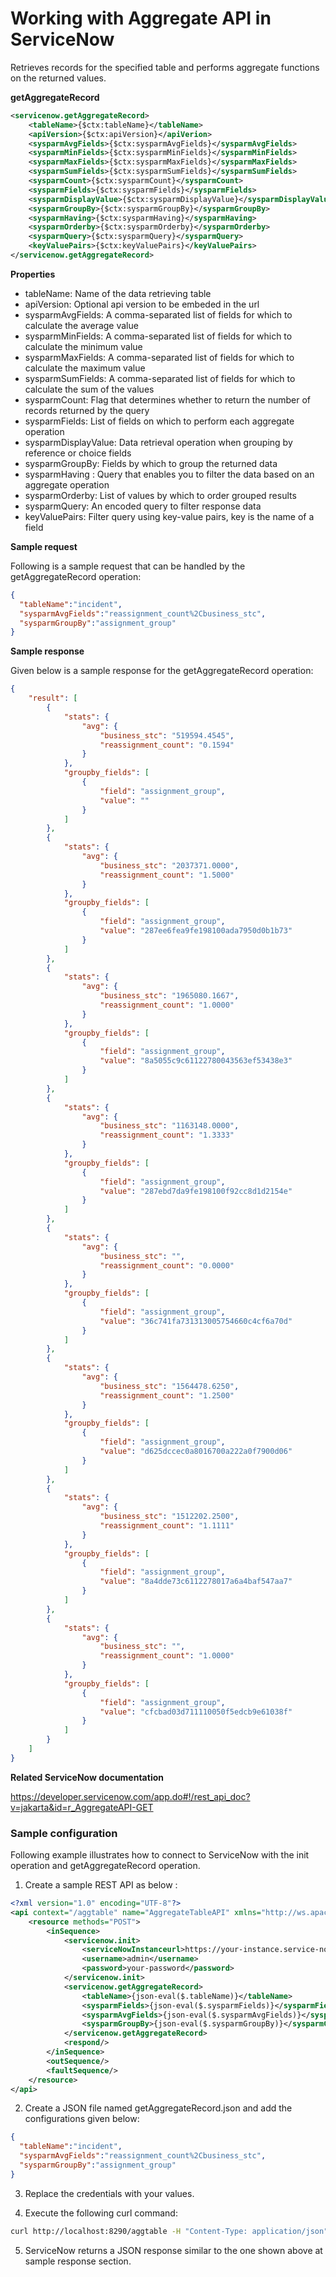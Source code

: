 # Working with Aggregate API in ServiceNow

Retrieves records for the specified table and performs aggregate functions on the returned values.

**getAggregateRecord**
```xml
<servicenow.getAggregateRecord>
    <tableName>{$ctx:tableName}</tableName>
    <apiVersion>{$ctx:apiVersion}</apiVerion>
    <sysparmAvgFields>{$ctx:sysparmAvgFields}</sysparmAvgFields>
    <sysparmMinFields>{$ctx:sysparmMinFields}</sysparmMinFields>
    <sysparmMaxFields>{$ctx:sysparmMaxFields}</sysparmMaxFields>
    <sysparmSumFields>{$ctx:sysparmSumFields}</sysparmSumFields>
    <sysparmCount>{$ctx:sysparmCount}</sysparmCount>
    <sysparmFields>{$ctx:sysparmFields}</sysparmFields>
    <sysparmDisplayValue>{$ctx:sysparmDisplayValue}</sysparmDisplayValue>
    <sysparmGroupBy>{$ctx:sysparmGroupBy}</sysparmGroupBy>
    <sysparmHaving>{$ctx:sysparmHaving}</sysparmHaving>
    <sysparmOrderby>{$ctx:sysparmOrderby}</sysparmOrderby>
    <sysparmQuery>{$ctx:sysparmQuery}</sysparmQuery>
    <keyValuePairs>{$ctx:keyValuePairs}</keyValuePairs>
</servicenow.getAggregateRecord>
```

**Properties**
* tableName: Name of the data retrieving table
* apiVersion: Optional api version to be embeded in the url
* sysparmAvgFields: A comma-separated list of fields for which to calculate the average value
* sysparmMinFields: A comma-separated list of fields for which to calculate the minimum value
* sysparmMaxFields: A comma-separated list of fields for which to calculate the maximum value
* sysparmSumFields: A comma-separated list of fields for which to calculate the sum of the values
* sysparmCount: Flag that determines whether to return the number of records returned by the query
* sysparmFields: List of fields on which to perform each aggregate operation
* sysparmDisplayValue: Data retrieval operation when grouping by reference or choice fields
* sysparmGroupBy: Fields by which to group the returned data
* sysparmHaving : Query that enables you to filter the data based on an aggregate operation 
* sysparmOrderby: List of values by which to order grouped results
* sysparmQuery: An encoded query to filter response data
* keyValuePairs: Filter  query using key-value pairs, key is the name of a field

**Sample request**

Following is a sample request that can be handled by the getAggregateRecord operation:

```json
{
  "tableName":"incident",
  "sysparmAvgFields":"reassignment_count%2Cbusiness_stc",
  "sysparmGroupBy":"assignment_group"
}
```
**Sample response**

Given below is a sample response for the getAggregateRecord operation:

```json
{
    "result": [
        {
            "stats": {
                "avg": {
                    "business_stc": "519594.4545",
                    "reassignment_count": "0.1594"
                }
            },
            "groupby_fields": [
                {
                    "field": "assignment_group",
                    "value": ""
                }
            ]
        },
        {
            "stats": {
                "avg": {
                    "business_stc": "2037371.0000",
                    "reassignment_count": "1.5000"
                }
            },
            "groupby_fields": [
                {
                    "field": "assignment_group",
                    "value": "287ee6fea9fe198100ada7950d0b1b73"
                }
            ]
        },
        {
            "stats": {
                "avg": {
                    "business_stc": "1965080.1667",
                    "reassignment_count": "1.0000"
                }
            },
            "groupby_fields": [
                {
                    "field": "assignment_group",
                    "value": "8a5055c9c61122780043563ef53438e3"
                }
            ]
        },
        {
            "stats": {
                "avg": {
                    "business_stc": "1163148.0000",
                    "reassignment_count": "1.3333"
                }
            },
            "groupby_fields": [
                {
                    "field": "assignment_group",
                    "value": "287ebd7da9fe198100f92cc8d1d2154e"
                }
            ]
        },
        {
            "stats": {
                "avg": {
                    "business_stc": "",
                    "reassignment_count": "0.0000"
                }
            },
            "groupby_fields": [
                {
                    "field": "assignment_group",
                    "value": "36c741fa731313005754660c4cf6a70d"
                }
            ]
        },
        {
            "stats": {
                "avg": {
                    "business_stc": "1564478.6250",
                    "reassignment_count": "1.2500"
                }
            },
            "groupby_fields": [
                {
                    "field": "assignment_group",
                    "value": "d625dccec0a8016700a222a0f7900d06"
                }
            ]
        },
        {
            "stats": {
                "avg": {
                    "business_stc": "1512202.2500",
                    "reassignment_count": "1.1111"
                }
            },
            "groupby_fields": [
                {
                    "field": "assignment_group",
                    "value": "8a4dde73c6112278017a6a4baf547aa7"
                }
            ]
        },
        {
            "stats": {
                "avg": {
                    "business_stc": "",
                    "reassignment_count": "1.0000"
                }
            },
            "groupby_fields": [
                {
                    "field": "assignment_group",
                    "value": "cfcbad03d711110050f5edcb9e61038f"
                }
            ]
        }
    ]
}
```

**Related ServiceNow documentation**

https://developer.servicenow.com/app.do#!/rest_api_doc?v=jakarta&id=r_AggregateAPI-GET

### Sample configuration

Following example illustrates how to connect to ServiceNow with the init operation and getAggregateRecord operation.

1. Create a sample REST API as below :

```xml
<?xml version="1.0" encoding="UTF-8"?>
<api context="/aggtable" name="AggregateTableAPI" xmlns="http://ws.apache.org/ns/synapse">
    <resource methods="POST">
        <inSequence>
            <servicenow.init>
                <serviceNowInstanceurl>https://your-instance.service-now.com</serviceNowInstanceurl>
                <username>admin</username>
                <password>your-password</password>
            </servicenow.init>
            <servicenow.getAggregateRecord>
                <tableName>{json-eval($.tableName)}</tableName>
                <sysparmFields>{json-eval($.sysparmFields)}</sysparmFields>
                <sysparmAvgFields>{json-eval($.sysparmAvgFields)}</sysparmAvgFields>
                <sysparmGroupBy>{json-eval($.sysparmGroupBy)}</sysparmGroupBy>
            </servicenow.getAggregateRecord>
            <respond/>
        </inSequence>
        <outSequence/>
        <faultSequence/>
    </resource>
</api>
```

2. Create a JSON file named getAggregateRecord.json and add the configurations given below:

```json
{
  "tableName":"incident",
  "sysparmAvgFields":"reassignment_count%2Cbusiness_stc",
  "sysparmGroupBy":"assignment_group"
}                 
```
3. Replace the credentials with your values.

4. Execute the following curl command:

```bash
curl http://localhost:8290/aggtable -H "Content-Type: application/json" -d @getAggregateRecord.json
```
5. ServiceNow returns a JSON response similar to the one shown above at sample response section.
 

